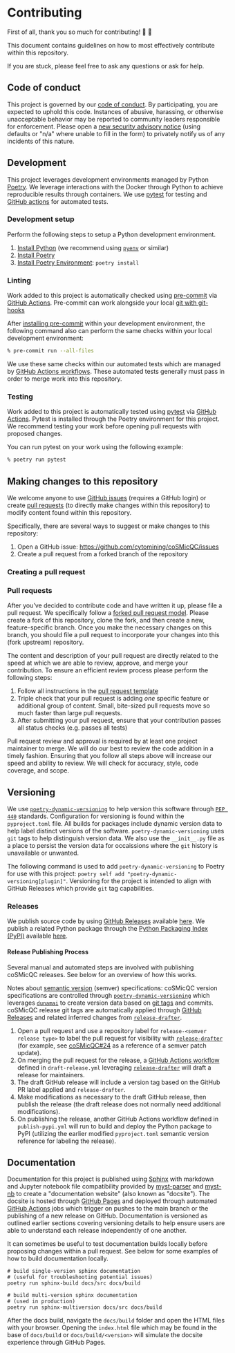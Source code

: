 # Contributing

First of all, thank you so much for contributing! 🎉 💯

This document contains guidelines on how to most effectively contribute within this repository.

If you are stuck, please feel free to ask any questions or ask for help.

## Code of conduct

This project is governed by our [code of conduct](code_of_conduct.md). By participating, you are expected to uphold this code.
Instances of abusive, harassing, or otherwise unacceptable behavior may be
reported to community leaders responsible for enforcement.
Please open a [new security advisory notice](https://github.com/cytomining/coSMicQC/security/advisories/new) (using defaults or "n/a" where unable to fill in the form) to privately notify us of any incidents of this nature.

## Development

This project leverages development environments managed by Python [Poetry](https://python-poetry.org/).
We leverage interactions with the Docker through Python to achieve reproducible results through containers.
We use [pytest](https://docs.pytest.org/) for testing and [GitHub actions](https://docs.github.com/en/actions) for automated tests.

### Development setup

Perform the following steps to setup a Python development environment.

1. [Install Python](https://www.python.org/downloads/) (we recommend using [`pyenv`](https://github.com/pyenv/pyenv) or similar)
1. [Install Poetry](https://python-poetry.org/docs/#installation)
1. [Install Poetry Environment](https://python-poetry.org/docs/basic-usage/#installing-dependencies): `poetry install`

### Linting

Work added to this project is automatically checked using [pre-commit](https://pre-commit.com/) via [GitHub Actions](https://docs.github.com/en/actions).
Pre-commit can work alongside your local [git with git-hooks](https://pre-commit.com/index.html#3-install-the-git-hook-scripts)

After [installing pre-commit](https://pre-commit.com/#installation) within your development environment, the following command also can perform the same checks within your local development environment:

```sh
% pre-commit run --all-files
```

We use these same checks within our automated tests which are managed by [GitHub Actions workflows](https://docs.github.com/en/actions/using-workflows).
These automated tests generally must pass in order to merge work into this repository.

### Testing

Work added to this project is automatically tested using [pytest](https://docs.pytest.org/) via [GitHub Actions](https://docs.github.com/en/actions).
Pytest is installed through the Poetry environment for this project.
We recommend testing your work before opening pull requests with proposed changes.

You can run pytest on your work using the following example:

```sh
% poetry run pytest
```

## Making changes to this repository

We welcome anyone to use [GitHub issues](https://docs.github.com/en/issues/tracking-your-work-with-issues/about-issues) (requires a GitHub login) or create [pull requests](https://docs.github.com/en/pull-requests/collaborating-with-pull-requests/proposing-changes-to-your-work-with-pull-requests/about-pull-requests) (to directly make changes within this repository) to modify content found within this repository.

Specifically, there are several ways to suggest or make changes to this repository:

1. Open a GitHub issue: https://github.com/cytomining/coSMicQC/issues
1. Create a pull request from a forked branch of the repository

### Creating a pull request

### Pull requests

After you’ve decided to contribute code and have written it up, please file a pull request.
We specifically follow a [forked pull request model](https://docs.github.com/en/github/collaborating-with-issues-and-pull-requests/creating-a-pull-request-from-a-fork).
Please create a fork of this repository, clone the fork, and then create a new, feature-specific branch.
Once you make the necessary changes on this branch, you should file a pull request to incorporate your changes into this (fork upstream) repository.

The content and description of your pull request are directly related to the speed at which we are able to review, approve, and merge your contribution.
To ensure an efficient review process please perform the following steps:

1. Follow all instructions in the [pull request template](https://github.com/cytomining/coSMicQC/blob/main/.github/PULL_REQUEST_TEMPLATE.md)
1. Triple check that your pull request is adding _one_ specific feature or additional group of content.
   Small, bite-sized pull requests move so much faster than large pull requests.
1. After submitting your pull request, ensure that your contribution passes all status checks (e.g. passes all tests)

Pull request review and approval is required by at least one project maintainer to merge.
We will do our best to review the code addition in a timely fashion.
Ensuring that you follow all steps above will increase our speed and ability to review.
We will check for accuracy, style, code coverage, and scope.

## Versioning

We use [`poetry-dynamic-versioning`](https://github.com/mtkennerly/poetry-dynamic-versioning) to help version this software through [`PEP 440`](https://peps.python.org/pep-0440/) standards.
Configuration for versioning is found within the `pyproject.toml` file.
All builds for packages include dynamic version data to help label distinct versions of the software.
`poetry-dynamic-versioning` uses `git` tags to help distinguish version data.
We also use the `__init__.py` file as a place to persist the version data for occaissions where the `git` history is unavailable or unwanted.

The following command is used to add `poetry-dynamic-versioning` to Poetry for use with this project: `poetry self add "poetry-dynamic-versioning[plugin]"`.
Versioning for the project is intended to align with GitHub Releases which provide `git` tag capabilities.

### Releases

We publish source code by using [GitHub Releases](https://docs.github.com/en/repositories/releasing-projects-on-github/about-releases) available [here](https://github.com/cytomining/cosmicqc/releases).
We publish a related Python package through the [Python Packaging Index (PyPI)](https://pypi.org/) available [here](https://pypi.org/project/cosmicqc/).

#### Release Publishing Process

Several manual and automated steps are involved with publishing coSMicQC releases.
See below for an overview of how this works.

Notes about [semantic version](https://en.wikipedia.org/wiki/Software_versioning#Semantic_versioning) (semver) specifications:
coSMicQC version specifications are controlled through [`poetry-dynamic-versioning`](https://github.com/mtkennerly/poetry-dynamic-versioning) which leverages [`dunamai`](https://github.com/mtkennerly/dunamai) to create version data based on [git tags](https://git-scm.com/book/en/v2/Git-Basics-Tagging) and commits.
coSMicQC release git tags are automatically applied through [GitHub Releases](https://docs.github.com/en/repositories/releasing-projects-on-github/about-releases) and related inferred changes from [`release-drafter`](https://github.com/release-drafter/release-drafter).

1. Open a pull request and use a repository label for `release-<semver release type>` to label the pull request for visibility with [`release-drafter`](https://github.com/release-drafter/release-drafter) (for example, see [coSMicQC#24](https://github.com/cytomining/cosmicqc/pull/24) as a reference of a semver patch update).
1. On merging the pull request for the release, a [GitHub Actions workflow](https://docs.github.com/en/actions/using-workflows) defined in `draft-release.yml` leveraging [`release-drafter`](https://github.com/release-drafter/release-drafter) will draft a release for maintainers.
1. The draft GitHub release will include a version tag based on the GitHub PR label applied and `release-drafter`.
1. Make modifications as necessary to the draft GitHub release, then publish the release (the draft release does not normally need additional modifications).
1. On publishing the release, another GitHub Actions workflow defined in `publish-pypi.yml` will run to build and deploy the Python package to PyPI (utilizing the earlier modified `pyproject.toml` semantic version reference for labeling the release).

## Documentation

Documentation for this project is published using [Sphinx](https://www.sphinx-doc.org) with markdown and Jupyter notebook file compatibility provided by [myst-parser](https://myst-parser.readthedocs.io/en/latest/) and [myst-nb](https://myst-nb.readthedocs.io/en/latest/) to create a "documentation website" (also known as "docsite").
The docsite is hosted through [GitHub Pages](https://pages.github.com/) and deployed through automated [GitHub Actions](https://docs.github.com/en/actions) jobs which trigger on pushes to the main branch or the publishing of a new release on GitHub.
Documentation is versioned as outlined earlier sections covering versioning details to help ensure users are able to understand each release independently of one another.

It can sometimes be useful to test documentation builds locally before proposing changes within a pull request.
See below for some examples of how to build documentation locally.

```shell
# build single-version sphinx documentation
# (useful for troubleshooting potential issues)
poetry run sphinx-build docs/src docs/build

# build multi-version sphinx documentation
# (used in production)
poetry run sphinx-multiversion docs/src docs/build
```

After the docs build, navigate the `docs/build` folder and open the HTML files with your browser.
Opening the `index.html` file which may be found in the base of `docs/build` or `docs/build/<version>` will simulate the docsite experience through GitHub Pages.
